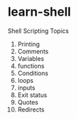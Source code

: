 # learn-shell

Shell Scripting Topics
1. Printing
2. Comments
3. Variables
4. functions
5. Conditions
6. loops
7. inputs
8. Exit status
9. Quotes
10. Redirects
